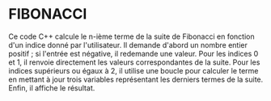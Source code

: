 # FIBONACCI
Ce code C++ calcule le n-ième terme de la suite de Fibonacci en fonction d'un indice donné par l'utilisateur. Il demande d'abord un nombre entier positif ; si l'entrée est négative, il redemande une valeur. Pour les indices 0 et 1, il renvoie directement les valeurs correspondantes de la suite. Pour les indices supérieurs ou égaux à 2, il utilise une boucle pour calculer le terme en mettant à jour trois variables représentant les derniers termes de la suite. Enfin, il affiche le résultat.

